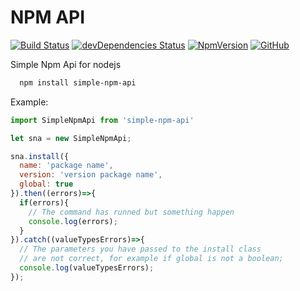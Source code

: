 # NPM API

[![Build Status](https://travis-ci.com/alexbg/simple-npm-api.svg?branch=master)](https://travis-ci.com/alexbg/simple-npm-api)
[![devDependencies Status](https://david-dm.org/alexbg/simple-npm-api/dev-status.svg)](https://david-dm.org/alexbg/simple-npm-api?type=dev)
[![NpmVersion](https://img.shields.io/npm/v/simple-npm-api.svg)](https://www.npmjs.com/package/@alexbg/simple-npm-api)
[![GitHub](https://img.shields.io/github/license/alexbg/simple-npm-api.svg)](https://github.com/alexbg/simple-npm-api/blob/master/LICENSE)

Simple Npm Api for nodejs

```sh
  npm install simple-npm-api
```

Example:

```javascript
import SimpleNpmApi from 'simple-npm-api'

let sna = new SimpleNpmApi;

sna.install({
  name: 'package name',
  version: 'version package name',
  global: true
}).then((errors)=>{
  if(errors){
    // The command has runned but something happen
    console.log(errors);
  }
}).catch((valueTypesErrors)=>{
  // The parameters you have passed to the install class
  // are not correct, for example if global is not a boolean;
  console.log(valueTypesErrors);
});
```